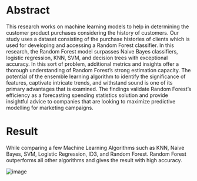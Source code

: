 # Abstract

This research works on machine learning models to help in determining the customer
product purchases considering the history of customers. Our study uses a dataset
consisting of the purchase histories of clients which is used for developing and
accessing a Random Forest classifier. In this research, the Random Forest model
surpasses Naive Bayes classifiers, logistic regression, KNN, SVM, and decision trees
with exceptional accuracy. In this sort of problem, additional metrics and insights offer
a thorough understanding of Random Forest’s strong estimation capacity. The potential
of the ensemble learning algorithm to identify the significance of features, captivate
intricate trends, and withstand sound is one of its primary advantages that is examined.
The findings validate Random Forest’s efficiency as a forecasting spending statistics
solution and provide insightful advice to companies that are looking to maximize
predictive modelling for marketing campaigns. 

# Result 

While comparing a few Machine Learning Algorithms such as KNN, Naive Bayes, SVM, Logistic Regression, ID3, and Random Forest. Random Forest outperforms all other algorithms and gives the result with high accuracy. 

![image](https://github.com/In-Shashidhar-R/PREDICTING-CUSTOMER-PURCHASES-A-MACHINE-LEARNING-APPROACH-BASED-ON-SALES-HISTORY-/assets/127376016/0c581077-cb2b-4aeb-8884-7ede3ce99b5e)
